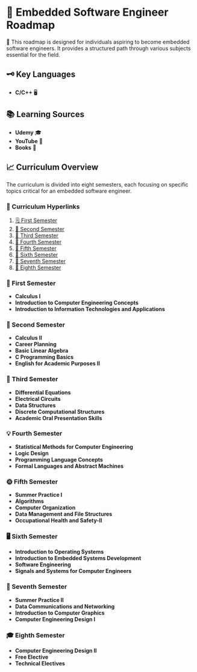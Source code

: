 # 🚀 Embedded Software Engineer Roadmap

🌟 This roadmap is designed for individuals aspiring to become embedded software engineers. It provides a structured path through various subjects essential for the field.

## 🗝️ Key Languages

- **C/C++** 🖥️

## 📚 Learning Sources

- **Udemy** 🎓
- **YouTube** 🎥
- **Books** 📖

## 📈 Curriculum Overview

The curriculum is divided into eight semesters, each focusing on specific topics critical for an embedded software engineer.

### 📎 Curriculum Hyperlinks

1. [🗒️ First Semester](#first-semester)
2. [📘 Second Semester](#second-semester)
3. [📙 Third Semester](#third-semester)
4. [📗 Fourth Semester](#fourth-semester)
5. [📒 Fifth Semester](#fifth-semester)
6. [📓 Sixth Semester](#sixth-semester)
7. [📔 Seventh Semester](#seventh-semester)
8. [📕 Eighth Semester](#eighth-semester)

### 🏁 First Semester

- **Calculus I**
- **Introduction to Computer Engineering Concepts**
- **Introduction to Information Technologies and Applications**

### 🚀 Second Semester

- **Calculus II**
- **Career Planning**
- **Basic Linear Algebra**
- **C Programming Basics**
- **English for Academic Purposes II**

### 🔢 Third Semester

- **Differential Equations**
- **Electrical Circuits**
- **Data Structures**
- **Discrete Computational Structures**
- **Academic Oral Presentation Skills**

### 💡 Fourth Semester

- **Statistical Methods for Computer Engineering**
- **Logic Design**
- **Programming Language Concepts**
- **Formal Languages and Abstract Machines**

### 🌞 Fifth Semester

- **Summer Practice I**
- **Algorithms**
- **Computer Organization**
- **Data Management and File Structures**
- **Occupational Health and Safety-II**

### 🖥️ Sixth Semester

- **Introduction to Operating Systems**
- **Introduction to Embedded Systems Development**
- **Software Engineering**
- **Signals and Systems for Computer Engineers**

### 🌅 Seventh Semester

- **Summer Practice II**
- **Data Communications and Networking**
- **Introduction to Computer Graphics**
- **Computer Engineering Design I**

### 🎓 Eighth Semester

- **Computer Engineering Design II**
- **Free Elective**
- **Technical Electives**
